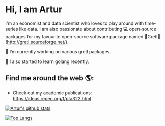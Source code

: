# Hi, I am Artur

I'm an economist and data scientist who loves to play around with time-series like data. I am also passionate about contributing 💻 open-source packages for my favourite open-source software package named 🌟Gretl🌟 (http://gretl.sourceforge.net/).

🔭 I’m currently working on various gretl packages.

🌱 I also started to learn golang recently.

## Find me around the web 🌎:
- Check out my academic publications: https://ideas.repec.org/f/pta322.html

[//]: # "https://github.com/anuraghazra/github-readme-stats"
[![Artur's github stats](https://github-readme-stats.vercel.app/api?username=atecon&count_private=true&show_icons=true&theme=merko)](https://github.com/atecon/github-readme-stats)

[![Top Langs](https://github-readme-stats.vercel.app/api/top-langs/?username=atecon&hide=Tex,Makefile)](https://github.com/atecon/github-readme-stats)
